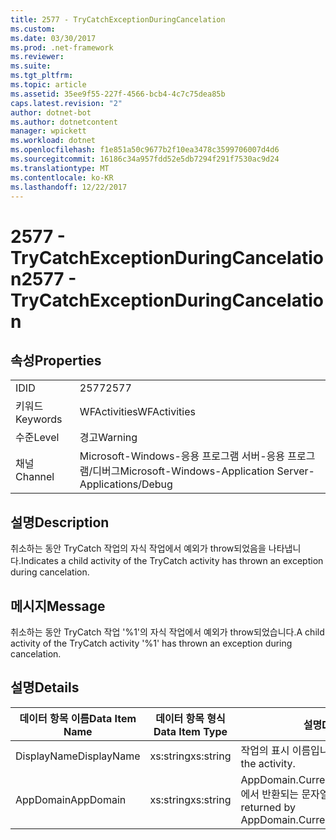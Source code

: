```yaml
---
title: 2577 - TryCatchExceptionDuringCancelation
ms.custom: 
ms.date: 03/30/2017
ms.prod: .net-framework
ms.reviewer: 
ms.suite: 
ms.tgt_pltfrm: 
ms.topic: article
ms.assetid: 35ee9f55-227f-4566-bcb4-4c7c75dea85b
caps.latest.revision: "2"
author: dotnet-bot
ms.author: dotnetcontent
manager: wpickett
ms.workload: dotnet
ms.openlocfilehash: f1e851a50c9677b2f10ea3478c3599706007d4d6
ms.sourcegitcommit: 16186c34a957fdd52e5db7294f291f7530ac9d24
ms.translationtype: MT
ms.contentlocale: ko-KR
ms.lasthandoff: 12/22/2017
---
```

# <a name="2577---trycatchexceptionduringcancelation"></a><span data-ttu-id="59b68-102">2577 - TryCatchExceptionDuringCancelation</span><span class="sxs-lookup"><span data-stu-id="59b68-102">2577 - TryCatchExceptionDuringCancelation</span></span>
## <a name="properties"></a><span data-ttu-id="59b68-103">속성</span><span class="sxs-lookup"><span data-stu-id="59b68-103">Properties</span></span>  
  
|||  
|-|-|  
|<span data-ttu-id="59b68-104">ID</span><span class="sxs-lookup"><span data-stu-id="59b68-104">ID</span></span>|<span data-ttu-id="59b68-105">2577</span><span class="sxs-lookup"><span data-stu-id="59b68-105">2577</span></span>|  
|<span data-ttu-id="59b68-106">키워드</span><span class="sxs-lookup"><span data-stu-id="59b68-106">Keywords</span></span>|<span data-ttu-id="59b68-107">WFActivities</span><span class="sxs-lookup"><span data-stu-id="59b68-107">WFActivities</span></span>|  
|<span data-ttu-id="59b68-108">수준</span><span class="sxs-lookup"><span data-stu-id="59b68-108">Level</span></span>|<span data-ttu-id="59b68-109">경고</span><span class="sxs-lookup"><span data-stu-id="59b68-109">Warning</span></span>|  
|<span data-ttu-id="59b68-110">채널</span><span class="sxs-lookup"><span data-stu-id="59b68-110">Channel</span></span>|<span data-ttu-id="59b68-111">Microsoft-Windows-응용 프로그램 서버-응용 프로그램/디버그</span><span class="sxs-lookup"><span data-stu-id="59b68-111">Microsoft-Windows-Application Server-Applications/Debug</span></span>|  
  
## <a name="description"></a><span data-ttu-id="59b68-112">설명</span><span class="sxs-lookup"><span data-stu-id="59b68-112">Description</span></span>  
 <span data-ttu-id="59b68-113">취소하는 동안 TryCatch 작업의 자식 작업에서 예외가 throw되었음을 나타냅니다.</span><span class="sxs-lookup"><span data-stu-id="59b68-113">Indicates a child activity of the TryCatch activity has thrown an exception during cancelation.</span></span>  
  
## <a name="message"></a><span data-ttu-id="59b68-114">메시지</span><span class="sxs-lookup"><span data-stu-id="59b68-114">Message</span></span>  
 <span data-ttu-id="59b68-115">취소하는 동안 TryCatch 작업 '%1'의 자식 작업에서 예외가 throw되었습니다.</span><span class="sxs-lookup"><span data-stu-id="59b68-115">A child activity of the TryCatch activity '%1' has thrown an exception during cancelation.</span></span>  
  
## <a name="details"></a><span data-ttu-id="59b68-116">설명</span><span class="sxs-lookup"><span data-stu-id="59b68-116">Details</span></span>  
  
|<span data-ttu-id="59b68-117">데이터 항목 이름</span><span class="sxs-lookup"><span data-stu-id="59b68-117">Data Item Name</span></span>|<span data-ttu-id="59b68-118">데이터 항목 형식</span><span class="sxs-lookup"><span data-stu-id="59b68-118">Data Item Type</span></span>|<span data-ttu-id="59b68-119">설명</span><span class="sxs-lookup"><span data-stu-id="59b68-119">Description</span></span>|  
|--------------------|--------------------|-----------------|  
|<span data-ttu-id="59b68-120">DisplayName</span><span class="sxs-lookup"><span data-stu-id="59b68-120">DisplayName</span></span>|<span data-ttu-id="59b68-121">xs:string</span><span class="sxs-lookup"><span data-stu-id="59b68-121">xs:string</span></span>|<span data-ttu-id="59b68-122">작업의 표시 이름입니다.</span><span class="sxs-lookup"><span data-stu-id="59b68-122">The display name of the activity.</span></span>|  
|<span data-ttu-id="59b68-123">AppDomain</span><span class="sxs-lookup"><span data-stu-id="59b68-123">AppDomain</span></span>|<span data-ttu-id="59b68-124">xs:string</span><span class="sxs-lookup"><span data-stu-id="59b68-124">xs:string</span></span>|<span data-ttu-id="59b68-125">AppDomain.CurrentDomain.FriendlyName에서 반환되는 문자열입니다.</span><span class="sxs-lookup"><span data-stu-id="59b68-125">The string returned by AppDomain.CurrentDomain.FriendlyName.</span></span>|
